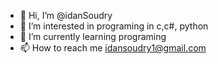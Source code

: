 - 👋 Hi, I’m @idanSoudry
- 👀 I’m interested in programing in c,c#, python
- 🌱 I’m currently learning programing 
- 📫 How to reach me idansoudry1@gmail.com

<!---
idanSoudry/idanSoudry is a ✨ special ✨ repository because its `README.md` (this file) appears on your GitHub profile.
You can click the Preview link to take a look at your changes.
--->
